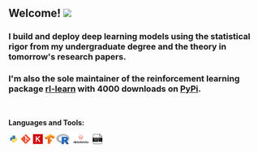 ## Welcome! <img src="https://media.giphy.com/media/hvRJCLFzcasrR4ia7z/giphy.gif" width="25px">
### I build and deploy deep learning models using the statistical rigor from my undergraduate degree and the theory in tomorrow's research papers. 

### I'm also the sole maintainer of the reinforcement learning package [rl-learn](https://github.com/gahogg/rl_learn) with 4000 downloads on [PyPi](https://pypi.org/project/rl-learn/).

<br/>

**Languages and Tools:**  

[<code><img height="20" src="https://raw.githubusercontent.com/github/explore/80688e429a7d4ef2fca1e82350fe8e3517d3494d/topics/python/python.png" ></code>](https://www.python.org/)
[<code><img height="20" src="https://github.com/gahogg/gahogg/blob/master/git.png?raw=true" ></code>](https://git-scm.com/)
[<code><img height="20" src="https://raw.githubusercontent.com/gahogg/gahogg/master/keras.png"></code>](https://keras.io/)
[<code><img height="20" src="https://raw.githubusercontent.com/gahogg/gahogg/master/tensorflow.png"></code>](https://www.tensorflow.org/)
[<code><img height="20" src="https://raw.githubusercontent.com/gahogg/gahogg/d38a59a433e48bad8d90c4a5a14f187746af78c5/r.svg"></code>](https://www.r-project.org/)
[<code><img height="20" src="https://github.com/gahogg/gahogg/blob/master/databricks.png?raw=true"></code>](https://databricks.com/)
[<code><img height="20" src="https://github.com/gahogg/gahogg/blob/master/sql.jpg?raw=true"></code>](https://en.wikipedia.org/wiki/SQL)
